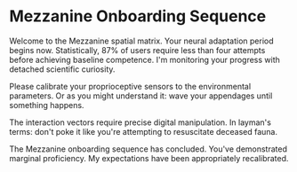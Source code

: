 # Mezzanine Onboarding Sequence
Welcome to the Mezzanine spatial matrix. Your neural adaptation period begins now. Statistically, 87% of users require less than four attempts before achieving baseline competence. I'm monitoring your progress with detached scientific curiosity.

Please calibrate your proprioceptive sensors to the environmental parameters. Or as you might understand it: wave your appendages until something happens.

The interaction vectors require precise digital manipulation. In layman's terms: don't poke it like you're attempting to resuscitate deceased fauna.

The Mezzanine onboarding sequence has concluded. You've demonstrated marginal proficiency. My expectations have been appropriately recalibrated.

